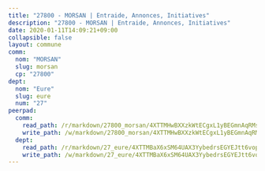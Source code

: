 ```yaml
---
title: "27800 - MORSAN | Entraide, Annonces, Initiatives"
description: "27800 - MORSAN | Entraide, Annonces, Initiatives"
date: 2020-01-11T14:09:21+09:00
collapsible: false
layout: commune
comm:
  nom: "MORSAN"
  slug: morsan
  cp: "27800"
dept:
  nom: "Eure"
  slug: eure
  num: "27"
peerpad:
  comm:
    read_path: /r/markdown/27800_morsan/4XTTMHwBXXzkWtECgxL1yBEGmnAqRMsL19rJBQ6UoWfAswjJA
    write_path: /w/markdown/27800_morsan/4XTTMHwBXXzkWtECgxL1yBEGmnAqRMsL19rJBQ6UoWfAswjJA-K3TgV1UwWBFLPZUpWoe2ys66tKtN9Ew2SkXT856cEjmjT5ApBuPCBz8jYFACnNdxMV7Zn1Z48n7dargmVpqtCCi82NKDbDKUmoX2Qxvna3qfBqds371ekFXxChCSMavkk3N5xpBc
  dept:
    read_path: /r/markdown/27_eure/4XTTMBaX6xSM64UAX3YybedrsEGYEJtt6vopdQsPEFtGijgwg
    write_path: /w/markdown/27_eure/4XTTMBaX6xSM64UAX3YybedrsEGYEJtt6vopdQsPEFtGijgwg-K3TgUmjy61Gu7ZFzjoVmiacXP2Rc4pq6sxVCYUX3mFQZWQw9yCKsEoAMagtuW4jJTYhK96DsWW4cPmZLagvQNZ34BscGcu4btrtJibt18c1mpqofaWe6Q3RartDiuMTjY7NrsH4r
---
```


